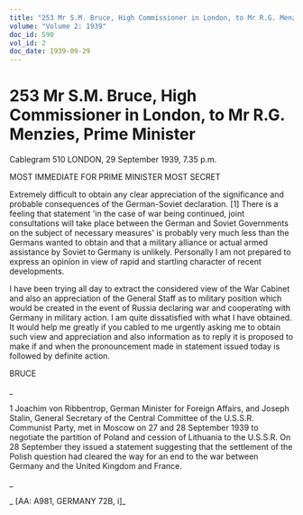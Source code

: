 ```yaml
---
title: "253 Mr S.M. Bruce, High Commissioner in London, to Mr R.G. Menzies, Prime Minister"
volume: "Volume 2: 1939"
doc_id: 590
vol_id: 2
doc_date: 1939-09-29
---
```


# 253 Mr S.M. Bruce, High Commissioner in London, to Mr R.G. Menzies, Prime Minister

Cablegram 510 LONDON, 29 September 1939, 7.35 p.m.

MOST IMMEDIATE FOR PRIME MINISTER MOST SECRET

Extremely difficult to obtain any clear appreciation of the significance and probable consequences of the German-Soviet declaration. [1] There is a feeling that statement 'in the case of war being continued, joint consultations will take place between the German and Soviet Governments on the subject of necessary measures' is probably very much less than the Germans wanted to obtain and that a military alliance or actual armed assistance by Soviet to Germany is unlikely. Personally I am not prepared to express an opinion in view of rapid and startling character of recent developments.

I have been trying all day to extract the considered view of the War Cabinet and also an appreciation of the General Staff as to military position which would be created in the event of Russia declaring war and cooperating with Germany in military action. I am quite dissatisfied with what I have obtained. It would help me greatly if you cabled to me urgently asking me to obtain such view and appreciation and also information as to reply it is proposed to make if and when the pronouncement made in statement issued today is followed by definite action.

BRUCE

_

1 Joachim von Ribbentrop, German Minister for Foreign Affairs, and Joseph Stalin, General Secretary of the Central Committee of the U.S.S.R. Communist Party, met in Moscow on 27 and 28 September 1939 to negotiate the partition of Poland and cession of Lithuania to the U.S.S.R. On 28 September they issued a statement suggesting that the settlement of the Polish question had cleared the way for an end to the war between Germany and the United Kingdom and France.

_

_ [AA: A981, GERMANY 72B, i]_
